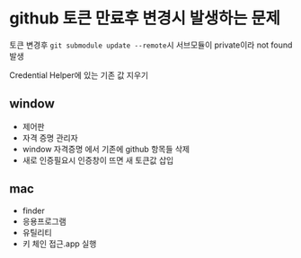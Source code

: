 # github 토큰 만료후 변경시 발생하는 문제

토큰 변경후 `git submodule update --remote`시 서브모듈이 private이라 not found 발생

Credential Helper에 있는 기존 값 지우기

## window

-   제어판
-   자격 증명 관리자
-   window 자격증명 에서 기존에 github 항목들 삭제
-   새로 인증필요시 인증창이 뜨면 새 토큰값 삽입

## mac

-   finder
-   응용프로그램
-   유틸리티
-   키 체인 접근.app 실행

